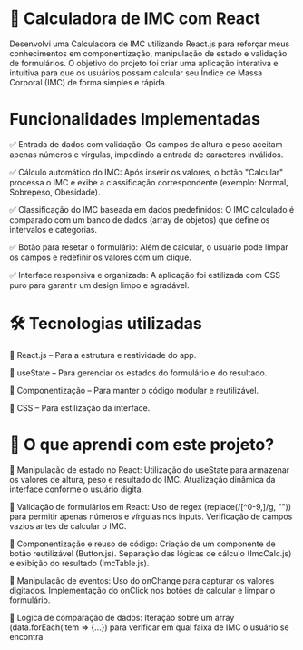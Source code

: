 # 🚀 Calculadora de IMC com React

Desenvolvi uma Calculadora de IMC utilizando React.js para reforçar meus conhecimentos em componentização, manipulação de estado e validação de formulários. O objetivo do projeto foi criar uma aplicação interativa e intuitiva para que os usuários possam calcular seu Índice de Massa Corporal (IMC) de forma simples e rápida.
 
# Funcionalidades Implementadas
✅ Entrada de dados com validação:
Os campos de altura e peso aceitam apenas números e vírgulas, impedindo a entrada de caracteres inválidos.

✅ Cálculo automático do IMC:
Após inserir os valores, o botão "Calcular" processa o IMC e exibe a classificação correspondente (exemplo: Normal, Sobrepeso, Obesidade).

✅ Classificação do IMC baseada em dados predefinidos:
O IMC calculado é comparado com um banco de dados (array de objetos) que define os intervalos e categorias.

✅ Botão para resetar o formulário:
Além de calcular, o usuário pode limpar os campos e redefinir os valores com um clique.

✅ Interface responsiva e organizada:
A aplicação foi estilizada com CSS puro para garantir um design limpo e agradável.

# 🛠 Tecnologias utilizadas

🔹 React.js – Para a estrutura e reatividade do app.

🔹 useState – Para gerenciar os estados do formulário e do resultado.

🔹 Componentização – Para manter o código modular e reutilizável.

🔹 CSS – Para estilização da interface.

# 📌 O que aprendi com este projeto?
🚀 Manipulação de estado no React:
Utilização do useState para armazenar os valores de altura, peso e resultado do IMC.
Atualização dinâmica da interface conforme o usuário digita.

🚀 Validação de formulários em React:
Uso de regex (replace(/[^0-9,]/g, "")) para permitir apenas números e vírgulas nos inputs.
Verificação de campos vazios antes de calcular o IMC.

🚀 Componentização e reuso de código:
Criação de um componente de botão reutilizável (Button.js).
Separação das lógicas de cálculo (ImcCalc.js) e exibição do resultado (ImcTable.js).

🚀 Manipulação de eventos:
Uso do onChange para capturar os valores digitados.
Implementação do onClick nos botões de calcular e limpar o formulário.

🚀 Lógica de comparação de dados:
Iteração sobre um array (data.forEach(item => {...}) para verificar em qual faixa de IMC o usuário se encontra.